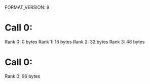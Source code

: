 FORMAT_VERSION: 9

# Call 0:
Rank 0: 0 bytes
Rank 1: 16 bytes
Rank 2: 32 bytes
Rank 3: 48 bytes

# Call 0:
Rank 0: 96 bytes

